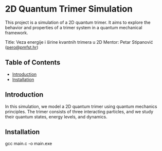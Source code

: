 # 2D Quantum Trimer Simulation

This project is a simulation of a 2D quantum trimer. It aims to explore the behavior and properties of a trimer system in a quantum mechanical framework.

Title: Veza energije i širine kvantnih trimera u 2D
Mentor: Petar Stipanović (pero@pmfst.hr)

## Table of Contents

- [Introduction](#introduction)
- [Installation](#installation)

## Introduction

In this simulation, we model a 2D quantum trimer using quantum mechanics principles. The trimer consists of three interacting particles, and we study their quantum states, energy levels, and dynamics.

## Installation

gcc main.c -o main.exe

